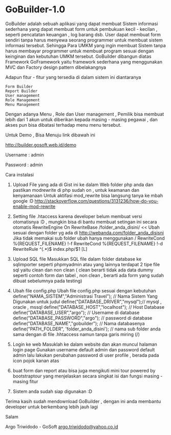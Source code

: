 # GoBuilder-1.0
GoBuilder adalah sebuah aplikasi yang dapat membuat Sistem informasi sederhana yang dapat membuat form untuk pembukuan kecil - kecilan , seperti pencatatan keuangan , log barang dsb. User dapat membuat form sendiri tanpa harus menyewa seorang programmer untuk membuat sistem informasi tersebut. Sehingga Para UMKM yang ingin membuat Sistem tanpa harus membayar programmer untuk membuat program sesuai dengan keinginan dan kebutuhan UMKM tersebut.
GoBuilder dibangun diatas Framework GoFramework yaitu framework sederhana yang menggunakan MVC dan Factory design pattern dibelakangnya

Adapun fitur - fitur yang tersedia di dalam sistem ini diantaranya

    Form Builder
    Report Builder
    User management
    Role Management
    Menu Management

Dengan adanya Menu , Role dan User management , Pemilik bisa membuat lebih dari 1 akun untuk diberikan kepada masing - masing pegawai , dan akses pun bisa dibatasi terhadap menu menu tersebut.

Untuk Demo , Bisa Menuju link dibawah ini

http://builder.gosoft.web.id/demo

Username : admin

Password : admin

Cara instalasi

1. Upload File yang ada di Gist ini ke dalam Web folder php anda dan pastikan modrewrite di php sudah on , untuk keamanan dan kenyamanaan
Untuk aktifasi mod_rewrite bisa langsung tanya ke mbah google :D
http://stackoverflow.com/questions/3131236/how-do-you-enable-mod-rewrite

2. Setting file .htaccess karena developer belum membuat versi otomatisnya :D , mungkin bisa di bantu membuat setingan ini secara otomatis 
RewriteEngine On
RewriteBase /folder_anda_disini/ << Ubah sesuai dengan folder yg ada di http://webanda.com/folder_anda_disisni
Jika tidak memakai sub folder ubah hanya menggunakan /
RewriteCond %{REQUEST_FILENAME} !-f
RewriteCond %{REQUEST_FILENAME} !-d
RewriteRule ^(.*)$ index.php/$1 [L]

3. Upload SQL file
Masukkan SQL file dalam folder database ke sqlimporter seperti phpmyadmin atau yang lainnya
terdapat 2 tipe file sql yaitu clean dan non clean ( clean berarti tidak ada data dummy seperti contoh form dan tabel , non clean , berarti ada form yang sudah dibuat sebelumnya pada testing)

4. Ubah file config.php
Ubah file config.php sesuai dengan kebutuhan
define("NAMA_SISTEM","Administrasi Travel"); // Nama Sistem Yang Digunakan untuk judul
define("DATABASE_DRIVER","mysql");// mysql , oracle , mssql
define("DATABASE_HOST","localhost"); // Host Database
define("DATABASE_USER","argo"); // Username di database
define("DATABASE_PASSWORD","argo"); // password di database
define("DATABASE_NAME","gobuilder"); // Nama databasenya
define("PATH_FOLDER", 'folder_anda_disini'); // nama sub folder anda sama dengan di file .hhtaccess namun tanpa garis miring (/)

5. Login ke web
Masuklah ke dalam website dan akan muncul halaman login page
Gunakan username default admin dan password default admin lalu lakukan perubahan password di user profile , berada pada icon pojok kanan atas 

6. buat form dan report atau bisa juga mengikuti mini tour powered by bootstraptour yang menjelaskan secara singkat isi dan fungsi masing - masing fitur
7. Sistem anda sudah siap digunakan :D

Terima kasih sudah mendownload GoBuilder , dengan ini anda membantu developer untuk berkembang lebih jauh lagi 

Salam


Argo Triwidodo - GoSoft
argo.triwidodo@yahoo.co.id
